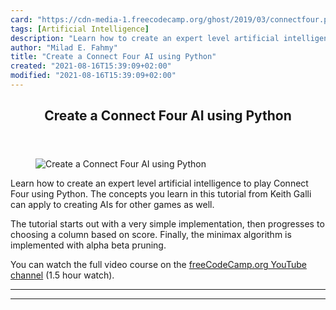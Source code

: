 ```yaml
---
card: "https://cdn-media-1.freecodecamp.org/ghost/2019/03/connectfour.png"
tags: [Artificial Intelligence]
description: "Learn how to create an expert level artificial intelligence t"
author: "Milad E. Fahmy"
title: "Create a Connect Four AI using Python"
created: "2021-08-16T15:39:09+02:00"
modified: "2021-08-16T15:39:09+02:00"
---
```

<div class="site-wrapper">
<main id="site-main" class="site-main outer">
<div class="inner">
<article class="post-full post tag-artificial-intelligence tag-python tag-youtube ">
<header class="post-full-header">
<h1 class="post-full-title">Create a Connect Four AI using Python</h1>
</header>
<figure class="post-full-image">
<picture>
<source media="(max-width: 700px)" sizes="1px" srcset="data:image/gif;base64,R0lGODlhAQABAIAAAAAAAP///yH5BAEAAAAALAAAAAABAAEAAAIBRAA7 1w">
<source media="(min-width: 701px)" sizes="(max-width: 800px) 400px,
(max-width: 1170px) 700px,
1400px" srcset="https://cdn-media-1.freecodecamp.org/ghost/2019/03/connectfour.png 300w,
https://cdn-media-1.freecodecamp.org/ghost/2019/03/connectfour.png 600w,
https://cdn-media-1.freecodecamp.org/ghost/2019/03/connectfour.png 1000w,
https://cdn-media-1.freecodecamp.org/ghost/2019/03/connectfour.png 2000w">
<img onerror="this.style.display='none'" src="https://cdn-media-1.freecodecamp.org/ghost/2019/03/connectfour.png" alt="Create a Connect Four AI using Python">
</picture>
</figure>
<section class="post-full-content">
<div class="post-content">
<p>Learn how to create an expert level artificial intelligence to play Connect Four using Python. The concepts you learn in this tutorial from Keith Galli can apply to creating AIs for other games as well.</p><p>The tutorial starts out with a very simple implementation, then progresses to choosing a column based on score. Finally, the minimax algorithm is implemented with alpha beta pruning.</p><p>You can watch the full video course on the <a href="https://www.youtube.com/watch?v=8392NJjj8s0">freeCodeCamp.org YouTube channel</a> (1.5 hour watch).</p>
</div>
<hr>
<hr>
</section>
</article>
</div>
</main>
</div>
<!-- Google Tag Manager (noscript) -->
<!-- End Google Tag Manager (noscript) -->
